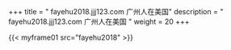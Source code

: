+++
title = "  fayehu2018.jjj123.com 广州人在美国"
description = "  fayehu2018.jjj123.com 广州人在美国  "
weight = 20
+++

{{< myframe01 src="fayehu2018" >}}

